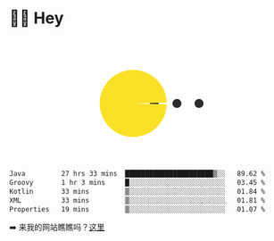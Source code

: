 
# 👋🏻 Hey
<div align="center">
	<br>
	<img src="https://raw.githubusercontent.com/Aniket965/Aniket965/master/pacman.svg?sanitize=true" width="200" height="200">
	<br>
</div>

<!--START_SECTION:waka-->
```text
Java         27 hrs 33 mins  ██████████████████████▒░░   89.62 % 
Groovy       1 hr 3 mins     █░░░░░░░░░░░░░░░░░░░░░░░░   03.45 % 
Kotlin       33 mins         ▒░░░░░░░░░░░░░░░░░░░░░░░░   01.84 % 
XML          33 mins         ▒░░░░░░░░░░░░░░░░░░░░░░░░   01.81 % 
Properties   19 mins         ▒░░░░░░░░░░░░░░░░░░░░░░░░   01.07 % 
```
<!--END_SECTION:waka-->

 ➡️  来我的网站瞧瞧吗？[这里](https://www.shaolongfei.com)

